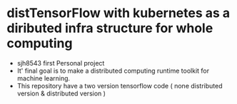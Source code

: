 # distTensorFlow with kubernetes as a diributed infra structure for whole computing
* sjh8543 first Personal project
* It' final goal is to make a distributed computing runtime toolkit for machine learning.
* This repository have a two version tensorflow code ( none distributed version & distributed version )
